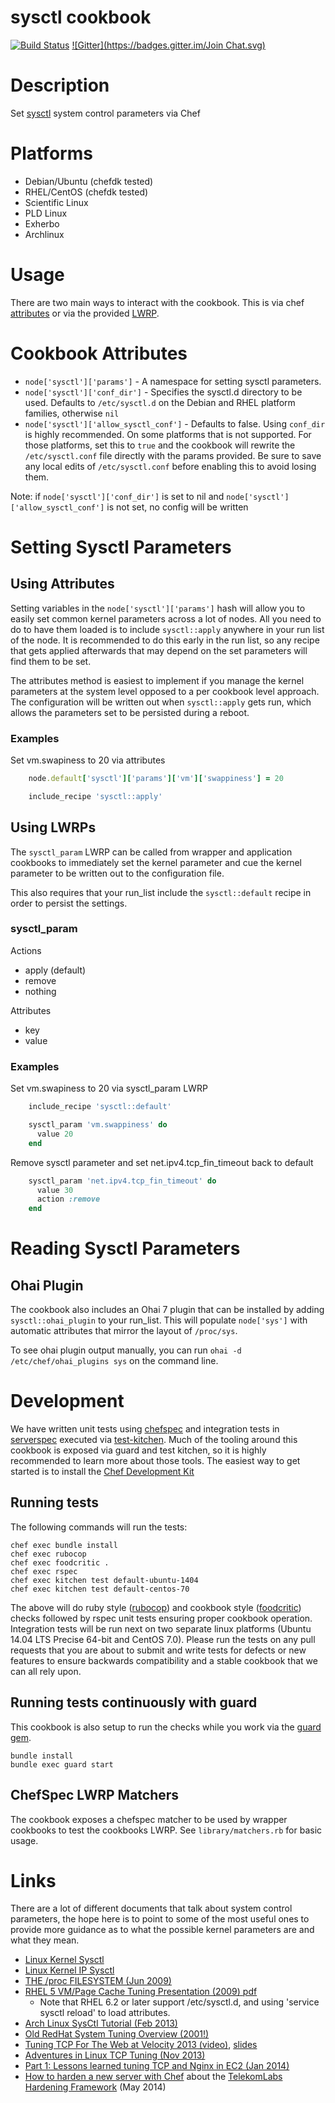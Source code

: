 sysctl cookbook
===============
[![Build Status](https://travis-ci.org/svanzoest-cookbooks/sysctl.png?branch=master)](https://travis-ci.org/svanzoest-cookbooks/sysctl)
[![Gitter](https://badges.gitter.im/Join Chat.svg)](https://gitter.im/svanzoest-cookbooks/sysctl?utm_source=badge&utm_medium=badge&utm_campaign=pr-badge&utm_content=badge)

Description
===========

Set [sysctl](http://en.wikipedia.org/wiki/Sysctl) system control parameters via Chef


Platforms
=========

* Debian/Ubuntu (chefdk tested)
* RHEL/CentOS (chefdk tested)
* Scientific Linux
* PLD Linux
* Exherbo
* Archlinux

Usage
=======

There are two main ways to interact with the cookbook. This is via chef [attributes](http://docs.chef.io/attributes.html) or via the provided [LWRP](http://docs.chef.io/lwrp.html).

# Cookbook Attributes

* `node['sysctl']['params']` - A namespace for setting sysctl parameters.
* `node['sysctl']['conf_dir']` - Specifies the sysctl.d directory to be used. Defaults to `/etc/sysctl.d` on the Debian and RHEL platform families, otherwise `nil`
* `node['sysctl']['allow_sysctl_conf']` - Defaults to false.  Using `conf_dir` is highly recommended. On some platforms that is not supported. For those platforms, set this to `true` and the cookbook will rewrite the `/etc/sysctl.conf` file directly with the params provided. Be sure to save any local edits of `/etc/sysctl.conf` before enabling this to avoid losing them.

Note: if `node['sysctl']['conf_dir']` is set to nil and `node['sysctl']['allow_sysctl_conf']` is not set, no config will be written

# Setting Sysctl Parameters

## Using Attributes

Setting variables in the `node['sysctl']['params']` hash will allow you to easily set common kernel parameters across a lot of nodes.
All you need to do to have them loaded is to include `sysctl::apply` anywhere in your run list of the node. It is recommended to do this early in the run list, so any recipe that gets applied afterwards that may depend on the set parameters will find them to be set.

The attributes method is easiest to implement if you manage the kernel parameters at the system level opposed to a per cookbook level approach.
The configuration will be written out when `sysctl::apply` gets run, which allows the parameters set to be persisted during a reboot.

### Examples

Set vm.swapiness to 20 via attributes

```` ruby
    node.default['sysctl']['params']['vm']['swappiness'] = 20

    include_recipe 'sysctl::apply'
````

## Using LWRPs

The `sysctl_param` LWRP can be called from wrapper and application cookbooks to immediately set the kernel parameter and cue the kernel parameter to be written out to the configuration file.

This also requires that your run_list include the `sysctl::default` recipe in order to persist the settings.

### sysctl_param

Actions

- apply (default)
- remove
- nothing

Attributes

- key
- value

### Examples

Set vm.swapiness to 20 via sysctl_param LWRP

```` ruby
    include_recipe 'sysctl::default'

    sysctl_param 'vm.swappiness' do
      value 20
    end
````
Remove sysctl parameter and set net.ipv4.tcp_fin_timeout back to default

```` ruby
    sysctl_param 'net.ipv4.tcp_fin_timeout' do
      value 30
      action :remove
    end
````

# Reading Sysctl Parameters

## Ohai Plugin

The cookbook also includes an Ohai 7 plugin that can be installed by adding `sysctl::ohai_plugin` to your run_list. This will populate `node['sys']` with automatic attributes that mirror the layout of `/proc/sys`.

To see ohai plugin output manually, you can run `ohai -d /etc/chef/ohai_plugins sys` on the command line.

# Development

We have written unit tests using [chefspec](http://code.sethvargo.com/chefspec/) and integration tests in [serverspec](http://serverspec.org/) executed via [test-kitchen](http://kitchen.ci). Much of the tooling around this cookbook is exposed via guard and test kitchen, so it is highly recommended to learn more about those tools. The easiest way to get started is to install the [Chef Development Kit](https://downloads.chef.io/chef-dk/)

## Running tests

The following commands will run the tests:

```
chef exec bundle install
chef exec rubocop
chef exec foodcritic .
chef exec rspec
chef exec kitchen test default-ubuntu-1404
chef exec kitchen test default-centos-70
```

The above will do ruby style ([rubocop](https://github.com/bbatsov/rubocop)) and cookbook style ([foodcritic](http://www.foodcritic.io/)) checks followed by rspec unit tests ensuring proper cookbook operation. Integration tests will be run next on two separate linux platforms (Ubuntu 14.04 LTS Precise 64-bit and CentOS 7.0). Please run the tests on any pull requests that you are about to submit and write tests for defects or new features to ensure backwards compatibility and a stable cookbook that we can all rely upon.

## Running tests continuously with guard

This cookbook is also setup to run the checks while you work via the [guard gem](http://guardgem.org/).

```
bundle install
bundle exec guard start
```

## ChefSpec LWRP Matchers

The cookbook exposes a chefspec matcher to be used by wrapper cookbooks to test the cookbooks LWRP. See `library/matchers.rb` for basic usage.

# Links

There are a lot of different documents that talk about system control parameters, the hope here is to point to some of the most useful ones to provide more guidance as to what the possible kernel parameters are and what they mean.

* [Linux Kernel Sysctl](https://www.kernel.org/doc/Documentation/sysctl/)
* [Linux Kernel IP Sysctl](http://www.kernel.org/doc/Documentation/networking/ip-sysctl.txt)
* [THE /proc FILESYSTEM (Jun 2009)](http://www.kernel.org/doc/Documentation/filesystems/proc.txt)
* [RHEL 5 VM/Page Cache Tuning Presentation (2009) pdf](http://people.redhat.com/dshaks/Larry_Shak_Perf_Summit1_2009_final.pdf)
  * Note that RHEL 6.2 or later support /etc/sysctl.d, and using 'service sysctl reload' to load attributes.
* [Arch Linux SysCtl Tutorial (Feb 2013)](http://gotux.net/arch-linux/sysctl-config/)
* [Old RedHat System Tuning Overview (2001!)](http://people.redhat.com/alikins/system_tuning.html)
* [Tuning TCP For The Web at Velocity 2013 (video)](http://vimeo.com/70369211), [slides](http://cdn.oreillystatic.com/en/assets/1/event/94/Tuning%20TCP%20For%20The%20Web%20Presentation.pdf)
* [Adventures in Linux TCP Tuning (Nov 2013)](http://thesimplecomputer.info/adventures-in-linux-tcp-tuning-page2/)
* [Part 1: Lessons learned tuning TCP and Nginx in EC2 (Jan 2014)](http://engineering.chartbeat.com/2014/01/02/part-1-lessons-learned-tuning-tcp-and-nginx-in-ec2/)
* [How to harden a new server with Chef](http://lollyrock.com/articles/how-to-harden-a-new-server/) about the [TelekomLabs Hardening Framework](http://telekomlabs.github.io/) (May 2014)
